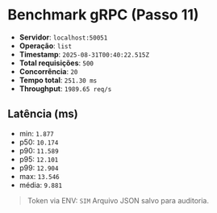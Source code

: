 # Benchmark gRPC (Passo 11)
- **Servidor**: `localhost:50051`
- **Operação**: `list`
- **Timestamp**: `2025-08-31T00:40:22.515Z`
- **Total requisições**: `500`
- **Concorrência**: `20`
- **Tempo total**: `251.30 ms`
- **Throughput**: `1989.65 req/s`
## Latência (ms)
- min: `1.877`
- p50: `10.174`
- p90: `11.589`
- p95: `12.101`
- p99: `12.904`
- max: `13.546`
- média: `9.881`

> Token via ENV: `SIM`
> Arquivo JSON salvo para auditoria.
